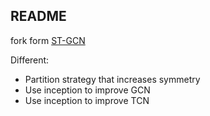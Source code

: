 ## README


fork form [ST-GCN](https://github.com/yysijie/st-gcn)

Different:
- Partition strategy that increases symmetry
- Use inception to improve GCN
- Use inception to improve TCN
